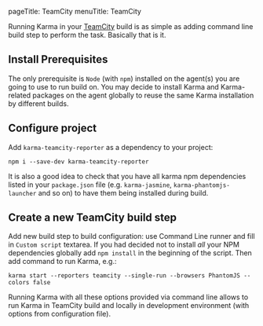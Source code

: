 pageTitle: TeamCity
menuTitle: TeamCity

Running Karma in your [TeamCity] build is as simple as adding command line build
step to perform the task. Basically that is it.

## Install Prerequisites
The only prerequisite is `Node` (with `npm`) installed on the agent(s) you are going to use to
run build on.
You may decide to install Karma and Karma-related packages on the agent globally to reuse the same
Karma installation by different builds.

## Configure project
Add `karma-teamcity-reporter` as a dependency to your project:

    npm i --save-dev karma-teamcity-reporter

It is also a good idea to check that you have all karma npm dependencies listed in your
`package.json` file (e.g. `karma-jasmine`, `karma-phantomjs-launcher` and so on) to have them
being installed during build.

## Create a new TeamCity build step
Add new build step to build configuration: use Command Line runner and fill in `Custom
script` textarea. If you had decided not to install *all* your NPM dependencies globally
add `npm install` in the beginning of the script. Then add command to run Karma, e.g.:

    karma start --reporters teamcity --single-run --browsers PhantomJS --colors false

Running Karma with all these options provided via command line allows to run Karma in
TeamCity build and locally in development environment (with options from configuration
file).

[TeamCity]: https://www.jetbrains.com/teamcity/
